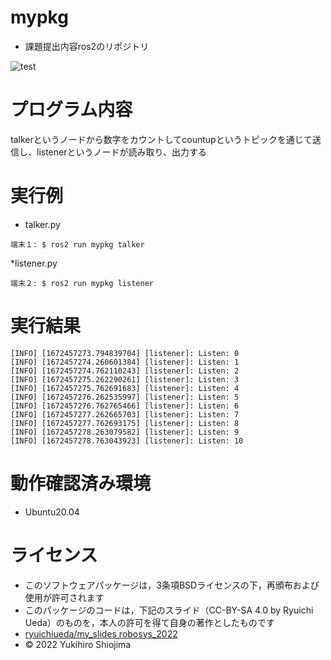 # mypkg
* 課題提出内容ros2のリポジトリ

![test](https://github.com/yukihiroshiojima/mypkg/actions/workflows/test.yml/badge.svg)


# プログラム内容

talkerというノードから数字をカウントしてcountupというトピックを通じて送信し、listenerというノードが読み取り、出力する


# 実行例

* talker.py 

```
端末１: $ ros2 run mypkg talker
```

*listener.py

```
端末２: $ ros2 run mypkg listener
```

# 実行結果

```
[INFO] [1672457273.794839704] [listener]: Listen: 0
[INFO] [1672457274.260601384] [listener]: Listen: 1
[INFO] [1672457274.762110243] [listener]: Listen: 2
[INFO] [1672457275.262290261] [listener]: Listen: 3
[INFO] [1672457275.762691683] [listener]: Listen: 4
[INFO] [1672457276.262535997] [listener]: Listen: 5
[INFO] [1672457276.762765466] [listener]: Listen: 6
[INFO] [1672457277.262665703] [listener]: Listen: 7
[INFO] [1672457277.762693175] [listener]: Listen: 8
[INFO] [1672457278.263079582] [listener]: Listen: 9
[INFO] [1672457278.763043923] [listener]: Listen: 10
```


# 動作確認済み環境

* Ubuntu20.04


# ライセンス


* このソフトウェアパッケージは，3条項BSDライセンスの下，再頒布および使用が許可されます
* このパッケージのコードは，下記のスライド（CC-BY-SA 4.0 by Ryuichi Ueda）のものを，本人の許可を得て自身の著作としたものです
* [ryuichiueda/my_slides robosys_2022](https://github.com/ryuichiueda/my_slides/tree/master/robosys_2022)
* © 2022 Yukihiro Shiojima
